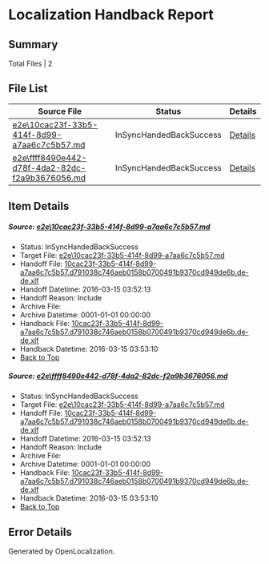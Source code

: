 # <a name='report-top'></a> Localization Handback Report

## Summary
 Total Files | 2

## File List
 Source File | Status | Details 
 ----------- | ------ | ------- 
 [e2e\10cac23f-33b5-414f-8d99-a7aa6c7c5b57.md](https://github.com/OpenLocalizationTest/oltest/blob/e12aaca9cdcca1fa4a37aa31d82b78d896c8ed0c/e2e/10cac23f-33b5-414f-8d99-a7aa6c7c5b57.md) | InSyncHandedBackSuccess | [Details](#2a6fb154a811d59425811f50a0e992337aee2ce51)
 [e2e\ffff8490e442-d78f-4da2-82dc-f2a9b3676056.md](https://github.com/OpenLocalizationTest/oltest/blob/e12aaca9cdcca1fa4a37aa31d82b78d896c8ed0c/e2e/ffff8490e442-d78f-4da2-82dc-f2a9b3676056.md) | InSyncHandedBackSuccess | [Details](#2a6fb154a811d59425811f50a0e992337aee2ce52)

## Item Details
##### <a name='2a6fb154a811d59425811f50a0e992337aee2ce51'></a> Source: [e2e\10cac23f-33b5-414f-8d99-a7aa6c7c5b57.md](https://github.com/OpenLocalizationTest/oltest/blob/e12aaca9cdcca1fa4a37aa31d82b78d896c8ed0c/e2e/10cac23f-33b5-414f-8d99-a7aa6c7c5b57.md)
* Status: InSyncHandedBackSuccess
* Target File: [e2e\10cac23f-33b5-414f-8d99-a7aa6c7c5b57.md](https://github.com/OpenLocalizationTestOrg/oltest.de-de/blob/ca363da6a17be7e30dd9498900311b4fbbdc41df/e2e/10cac23f-33b5-414f-8d99-a7aa6c7c5b57.md)
* Handoff File: [10cac23f-33b5-414f-8d99-a7aa6c7c5b57.d791038c746aeb0158b0700491b9370cd949de6b.de-de.xlf](https://github.com/OpenLocalizationTestOrg/olhandoff/blob/ba9b981cb1a57d9267543c990eae367ca373654f/ol-handoff/OpenLocalizationTestOrg/oltest.de-de/yuwzho/ht/10cac23f-33b5-414f-8d99-a7aa6c7c5b57.d791038c746aeb0158b0700491b9370cd949de6b.de-de.xlf)
* Handoff Datetime: 2016-03-15 03:52:13
* Handoff Reason: Include
* Archive File: 
* Archive Datetime: 0001-01-01 00:00:00
* Handback File: [10cac23f-33b5-414f-8d99-a7aa6c7c5b57.d791038c746aeb0158b0700491b9370cd949de6b.de-de.xlf](https://github.com/OpenLocalizationTestOrg/olhandback/blob/3a953afe79b0b15b29c06195144d2c1b6465434c/ol-handback/OpenLocalizationTestOrg/oltest.de-de/yuwzho/ht/10cac23f-33b5-414f-8d99-a7aa6c7c5b57.d791038c746aeb0158b0700491b9370cd949de6b.de-de.xlf)
* Handback Datetime: 2016-03-15 03:53:10
* [Back to Top](#report-top)

##### <a name='2a6fb154a811d59425811f50a0e992337aee2ce52'></a> Source: [e2e\ffff8490e442-d78f-4da2-82dc-f2a9b3676056.md](https://github.com/OpenLocalizationTest/oltest/blob/e12aaca9cdcca1fa4a37aa31d82b78d896c8ed0c/e2e/ffff8490e442-d78f-4da2-82dc-f2a9b3676056.md)
* Status: InSyncHandedBackSuccess
* Target File: [e2e\10cac23f-33b5-414f-8d99-a7aa6c7c5b57.md](https://github.com/OpenLocalizationTestOrg/oltest.de-de/blob/ca363da6a17be7e30dd9498900311b4fbbdc41df/e2e/10cac23f-33b5-414f-8d99-a7aa6c7c5b57.md)
* Handoff File: [10cac23f-33b5-414f-8d99-a7aa6c7c5b57.d791038c746aeb0158b0700491b9370cd949de6b.de-de.xlf](https://github.com/OpenLocalizationTestOrg/olhandoff/blob/ba9b981cb1a57d9267543c990eae367ca373654f/ol-handoff/OpenLocalizationTestOrg/oltest.de-de/yuwzho/ht/10cac23f-33b5-414f-8d99-a7aa6c7c5b57.d791038c746aeb0158b0700491b9370cd949de6b.de-de.xlf)
* Handoff Datetime: 2016-03-15 03:52:13
* Handoff Reason: Include
* Archive File: 
* Archive Datetime: 0001-01-01 00:00:00
* Handback File: [10cac23f-33b5-414f-8d99-a7aa6c7c5b57.d791038c746aeb0158b0700491b9370cd949de6b.de-de.xlf](https://github.com/OpenLocalizationTestOrg/olhandback/blob/3a953afe79b0b15b29c06195144d2c1b6465434c/ol-handback/OpenLocalizationTestOrg/oltest.de-de/yuwzho/ht/10cac23f-33b5-414f-8d99-a7aa6c7c5b57.d791038c746aeb0158b0700491b9370cd949de6b.de-de.xlf)
* Handback Datetime: 2016-03-15 03:53:10
* [Back to Top](#report-top)


## Error Details

Generated by OpenLocalization.

